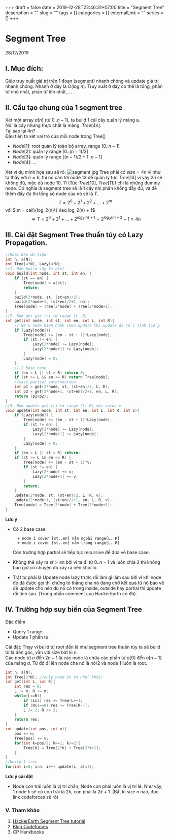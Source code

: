 +++ 
draft = false
date = 2019-12-28T22:46:31+07:00
title = "Segment Tree"
description = ""
slug = "" 
tags = []
categories = []
externalLink = ""
series = []
+++
# Segment Tree
28/12/2019

## I. Mục đích:
Giúp truy xuất giá trị trên 1 đoạn (segment) nhanh chóng và update giá trị nhanh chóng. Nhanh ở đây là $O(log\ n)$. Truy xuất ở đây có thể là tổng, phần tử nhỏ nhất, phần tử lớn nhất, ... .  

## II. Cấu tạo chung của 1 segment tree  
Xét một array $a[n]$ (từ $0..n-1$), ta build $1$ cái cây quản lý mảng a.  
Nói là cây nhưng thực chất là mảng: $Tree[4n]$.  
Tại sao lại $4n$?    
Đầu tiên ta xét vai trò của mỗi node trong Tree[]  

- $Node[1]$: root quản lý toàn bộ array, range $[0..n-1]$  
- $Node[2]$: quản lý range $[0..(n-1)/2]$  
- $Node[3]$: quản lý range $[(n-1)/2+1..n-1]$  
- $Node[4]$: ...  

Xét ví dụ minh họa sau sẽ rõ.
![segment.jpg](/imgs/segment.jpg)
Tree phải có $size = 4n$ vì như ta thấy với $n = 6$, thì nó cần tới node $13$ để quản lý tức $Tree[13]$ vì vậy $2n$ sẽ không đủ, mặc dù node $10$, $11$ (Tức $Tree[10]$, $Tree[11]$) chỉ là những dummy node. Có nghĩa là segment tree sẽ là $1$ cây nhị phân không đầy đủ, và để thêm đầy đủ thì tổng số node của nó sẽ là $T$.  
$$ T = 2^0 + 2^1 + 2^2 + ... + 2^m$$ với $ m = ceil\\{log_2(n)\\} \leq log_2(n) + 1$
$$\Rightarrow T = 2^0 + 2^1 + ... + 2^{log_2(n)+1} = 2^{log_2(n)+2}-1 \leq 4n $$

## III. Cài đặt Segment Tree thuần túy có Lazy Propagation.  
```cpp
//Khai báo dữ liệu
int n, a[N];
int Tree[4*N], Lazy[4*N];
//1. Hàm build cây từ a[n]
void build(int node, int st, int en) {
    if (st == en) {
        Tree[node] = a[st];
        return;
    }
    build(2*node, st, (st+en)/2);
    build(2*node+1, (st+en)/2+1, en);
    Tree[node] = Tree[2*node] + Tree[2*node+1];
}
//2. Hàm get giá trị từ range [L..R]
int get(int node, int st, int en, int L, int R){
    // Nếu node hiện hành chưa update thì update đi rồi tính tiếp
    if (Lazy[node]){
        Tree[node] += (en - st + 1)*Lazy[node];
        if (st != en) {
            Lazy[2*node] += Lazy[node];
            Lazy[2*node+1] += Lazy[node];
        }
        Lazy[node] = 0;
    }
    // 2 base case
    if (en < L || st > R) return 0;
    if (st >= L && en <= R) return Tree[node];
    //case partial intersection
    int p1 = get(2*node, st, (st+en)/2, L, R);
    int p2 = get(2*node+1, (st+en)/2+1, en, L, R);
    return (p1+p2);
}
//3. Hàm update giá trị từ range [L..R] với value v
void update(int node, int st, int en, int L, int R, int v){
    if (Lazy[node]) {
        Tree[node] += (en - st + 1)*Lazy[node];
        if (st != en) {
            Lazy[2*node] += Lazy[node];
            Lazy[2*node+1] += Lazy[node];
        }
        Lazy[node] = 0;
    }
    if (en < L || st > R) return;
    if (st >= L && en <= R) {
        Tree[node] += (en - st + 1)*v;
        if (st != en) {
            Lazy[2*node] += v;
            Lazy[2*node+1] += v;
        }
        return;
    }
    update(2*node, st, (st+en)/2, L, R, v);
    update(2*node+1, (st+en)/2+1, en, L, R, v);
    Tree[node] = Tree[2*node] + Tree[2*node+1];
}
```
**Lưu ý**  

- Có $2$ base case

        + node i cover [st..en] nằm ngoài range[L..R]
        + node i cover [st..en] nằm trong range[L..R]  
    Còn trường hợp partial sẽ tiếp tục recursive để đưa về base case.  
- Không thể xảy ra $st > en$ bởi vì ta đi từ $0..n-1$ và luôn chia $2$ thì không bao giờ có chuyện đó xảy ra nên khỏi lo.  
- Trật tự phải là Update node lazy trước rồi làm gì làm sau bởi vì khi node đó đã được gọi thì chứng tỏ thằng cha nó đang chờ kết quả từ nó báo về đề update cho nên dù nó có trong inside, outside hay partial thì update rồi tính sau. (Trong phần comment của HackerEarth có đó).  

## IV. Trường hợp suy biến của Segment Tree
Đặc điểm  

- Query 1 range  
- Update 1 phần tử  

Cài đặt: Thay vì build từ root đến lá như segment tree thuần túy ta sẽ build từ lá đến gốc, vẫn với size bất kì $n$.  
Các node từ $n$ đến $2n-1$ là các node lá chứa các phần tử $a[0]$ đến $a[n-1]$ của mảng $a$. Từ đó đi lên node cha nó là nó/2 và node 1 luôn là root.  
```cpp
int n, a[N];
int Tree[2*N]; //only need 2n (n nhỏ thôi)
int get(int L, int R){
    int res = 0;
    L += n; R += n;
    while(L<=R){
        if (L&1) res += Tree[L++];
        if (R&1==0) res += Tree[R--];
        L /= 2; R /= 2;
    }
    return res;
}
int update(int pos, int v){
    pos += n;
    Tree[pos] += v;
    for(int k=pos/2; k>=1; k/=2){
        Tree[k] = Tree[2*k] + Tree[2*k+1];
    }
}
//build 1 tree
for(int i=0; i<n; i++) update(i, a[i]);
``` 
**Lưu ý cài đặt**  
- Node con trái luôn là vị trí chẵn, Node con phải luôn là vị trí lẻ.
Như vậy, $1$ node $k$ sẽ có con trái là $2k$, con phải là $2k+1$. (Bất kì size $n$ nào, đọc link codeforces sẽ rõ)  

### V. Tham khảo
1. [HackerEarth Segment Tree tutorial](https://www.hackerearth.com/practice/notes/segment-tree-and-lazy-propagation/)
2. [Blog Codeforces](https://codeforces.com/blog/entry/18051)
3. CP Hankbooks